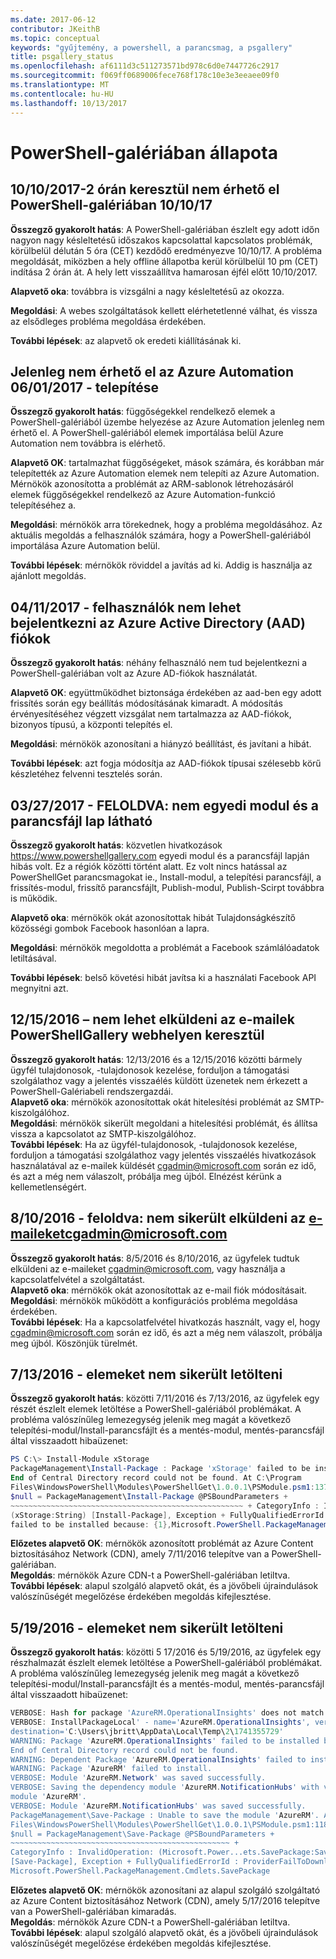 ```yaml
---
ms.date: 2017-06-12
contributor: JKeithB
ms.topic: conceptual
keywords: "gyűjtemény, a powershell, a parancsmag, a psgallery"
title: psgallery_status
ms.openlocfilehash: af6111d3c511273571bd978c6d0e7447726c2917
ms.sourcegitcommit: f069ff0689006fece768f178c10e3e3eeaee09f0
ms.translationtype: MT
ms.contentlocale: hu-HU
ms.lasthandoff: 10/13/2017
---
```

<a name="powershell-gallery-status"></a>PowerShell-galériában állapota
=========================
## <a name="10102017---powershell-gallery-unavailable-for-2-hours-101017"></a>10/10/2017-2 órán keresztül nem érhető el PowerShell-galériában 10/10/17

__Összegző gyakorolt hatás__: A PowerShell-galériában észlelt egy adott időn nagyon nagy késleltetésű időszakos kapcsolattal kapcsolatos problémák, körülbelül délután 5 óra (CET) kezdődő eredményezve 10/10/17. A probléma megoldását, miközben a hely offline állapotba kerül körülbelül 10 pm (CET) indítása 2 órán át. A hely lett visszaállítva hamarosan éjfél előtt 10/10/2017. 
 
__Alapvető oka__: továbbra is vizsgálni a nagy késleltetésű az okozza.

__Megoldási__: A webes szolgáltatások kellett elérhetetlenné válhat, és vissza az elsődleges probléma megoldása érdekében. 

__További lépések__: az alapvető ok eredeti kiállításának ki.

## <a name="06012017---deploy-to-azure-automation-currently-unavailable"></a>Jelenleg nem érhető el az Azure Automation 06/01/2017 - telepítése

__Összegző gyakorolt hatás__: függőségekkel rendelkező elemek a PowerShell-galériából üzembe helyezése az Azure Automation jelenleg nem érhető el.  A PowerShell-galériából elemek importálása belül Azure Automation nem továbbra is elérhető.  
 
__Alapvető OK__: tartalmazhat függőségeket, mások számára, és korábban már telepítették az Azure Automation elemek nem telepíti az Azure Automation. Mérnökök azonosította a problémát az ARM-sablonok létrehozásáról elemek függőségekkel rendelkező az Azure Automation-funkció telepítéséhez a.

__Megoldási__: mérnökök arra törekednek, hogy a probléma megoldásához.  Az aktuális megoldás a felhasználók számára, hogy a PowerShell-galériából importálása Azure Automation belül. 

__További lépések__: mérnökök röviddel a javítás ad ki.  Addig is használja az ajánlott megoldás. 


## <a name="04112017---users-unable-to-log-in-with-azure-active-directory-aad-accounts"></a>04/11/2017 - felhasználók nem lehet bejelentkezni az Azure Active Directory (AAD) fiókok

__Összegző gyakorolt hatás__: néhány felhasználó nem tud bejelentkezni a PowerShell-galériában volt az Azure AD-fiókok használatát. 
 
__Alapvető OK__: együttműködhet biztonsága érdekében az aad-ben egy adott frissítés során egy beállítás módosításának kimaradt. A módosítás érvényesítéséhez végzett vizsgálat nem tartalmazza az AAD-fiókok, bizonyos típusú, a központi telepítés el.

__Megoldási__: mérnökök azonosítani a hiányzó beállítást, és javítani a hibát. 

__További lépések__: azt fogja módosítja az AAD-fiókok típusai szélesebb körű készletéhez felvenni tesztelés során.

## <a name="03272017---resolved-unable-to-see-individual-module-and-script-pages"></a>03/27/2017 - FELOLDVA: nem egyedi modul és a parancsfájl lap látható

__Összegző gyakorolt hatás__: közvetlen hivatkozások https://www.powershellgallery.com egyedi modul és a parancsfájl lapján hibás volt. Ez a régiók közötti történt alatt. Ez volt nincs hatással az PowerShellGet parancsmagokat ie., Install-modul, a telepítési parancsfájl, a frissítés-modul, frissítő parancsfájlt, Publish-modul, Publish-Scirpt továbbra is működik.

__Alapvető oka__: mérnökök okát azonosítottak hibát Tulajdonságkészítő közösségi gombok Facebook hasonlóan a lapra.  

__Megoldási__: mérnökök megoldotta a problémát a Facebook számlálóadatok letiltásával.

__További lépések__: belső követési hibát javítsa ki a használati Facebook API megnyitni azt.

## <a name="12152016---unable-to-send-emails-via-powershellgallery-website"></a>12/15/2016 – nem lehet elküldeni az e-mailek PowerShellGallery webhelyen keresztül

__Összegző gyakorolt hatás__: 12/13/2016 és a 12/15/2016 közötti bármely ügyfél tulajdonosok, -tulajdonosok kezelése, forduljon a támogatási szolgálathoz vagy a jelentés visszaélés küldött üzenetek nem érkezett a PowerShell-Galériabeli rendszergazdái.  
__Alapvető oka__: mérnökök azonosítottak okát hitelesítési problémát az SMTP-kiszolgálóhoz.  
__Megoldási__: mérnökök sikerült megoldani a hitelesítési problémát, és állítsa vissza a kapcsolatot az SMTP-kiszolgálóhoz.  
__További lépések__: Ha az ügyfél-tulajdonosok, -tulajdonosok kezelése, forduljon a támogatási szolgálathoz vagy jelentés visszaélés hivatkozások használatával az e-mailek küldését cgadmin@microsoft.com során ez idő, és azt a még nem válaszolt, próbálja meg újból. Elnézést kérünk a kellemetlenségért.  



## <a name="8102016---resolved-unable-to-send-emails-to-cgadminmicrosoftcom"></a>8/10/2016 - feloldva: nem sikerült elküldeni az e-maileketcgadmin@microsoft.com

__Összegző gyakorolt hatás__: 8/5/2016 és 8/10/2016, az ügyfelek tudtuk elküldeni az e-maileket cgadmin@microsoft.com, vagy használja a kapcsolatfelvétel a szolgáltatást.  
__Alapvető oka__: mérnökök okát azonosítottak az e-mail fiók módosításait.  
__Megoldási__: mérnökök működött a konfigurációs probléma megoldása érdekében.  
__További lépések__: Ha a kapcsolatfelvétel hivatkozás használt, vagy el, hogy cgadmin@microsoft.com során ez idő, és azt a még nem válaszolt, próbálja meg újból. Köszönjük türelmét.



## <a name="7132016---download-items-failed"></a>7/13/2016 - elemeket nem sikerült letölteni

__Összegző gyakorolt hatás__: közötti 7/11/2016 és 7/13/2016, az ügyfelek egy részét észlelt elemek letöltése a PowerShell-galériából problémákat. A probléma valószínűleg lemezegység jelenik meg magát a következő telepítési-modul/Install-parancsfájlt és a mentés-modul, mentés-parancsfájl által visszaadott hibaüzenet:

```powershell
PS C:\> Install-Module xStorage 
PackageManagement\Install-Package : Package 'xStorage' failed to be installed because: 
End of Central Directory record could not be found. At C:\Program 
Files\WindowsPowerShell\Modules\PowerShellGet\1.0.0.1\PSModule.psm1:1375 char:21 + ... 
$null = PackageManagement\Install-Package @PSBoundParameters + 
~~~~~~~~~~~~~~~~~~~~~~~~~~~~~~~~~~~~~~~~~~~~~~~~~~~~ + CategoryInfo : InvalidResult: 
(xStorage:String) [Install-Package], Exception + FullyQualifiedErrorId : Package '{0}' 
failed to be installed because: {1},Microsoft.PowerShell.PackageManagement.Cmdlets.InstallPackage 
```

__Előzetes alapvető OK__: mérnökök azonosított problémát az Azure Content biztosításához Network (CDN), amely 7/11/2016 telepítve van a PowerShell-galériában.  
__Megoldás__: mérnökök Azure CDN-t a PowerShell-galériában letiltva.  
__További lépések__: alapul szolgáló alapvető okát, és a jövőbeli újraindulások valószínűségét megelőzése érdekében megoldás kifejlesztése.


## <a name="5192016---download-items-failed"></a>5/19/2016 - elemeket nem sikerült letölteni
__Összegző gyakorolt hatás__: közötti 5 17/2016 és 5/19/2016, az ügyfelek egy részhalmazát észlelt elemek letöltése a PowerShell-galériából problémákat. A probléma valószínűleg lemezegység jelenik meg magát a következő telepítési-modul/Install-parancsfájlt és a mentés-modul, mentés-parancsfájl által visszaadott hibaüzenet:

```powershell
VERBOSE: Hash for package 'AzureRM.OperationalInsights' does not match hash provided from the server.
VERBOSE: InstallPackageLocal' - name='AzureRM.OperationalInsights', version='1.0.8',
destination='C:\Users\jbritt\AppData\Local\Temp\2\1741355729'
WARNING: Package 'AzureRM.OperationalInsights' failed to be installed because: 
End of Central Directory record could not be found. 
WARNING: Dependent Package 'AzureRM.OperationalInsights' failed to install. 
WARNING: Package 'AzureRM' failed to install. 
VERBOSE: Module 'AzureRM.Network' was saved successfully. 
VERBOSE: Saving the dependency module 'AzureRM.NotificationHubs' with version '1.0.8' for the 
module 'AzureRM'. 
VERBOSE: Module 'AzureRM.NotificationHubs' was saved successfully. 
PackageManagement\Save-Package : Unable to save the module 'AzureRM'. At C:\Program 
Files\WindowsPowerShell\Modules\PowerShellGet\1.0.0.1\PSModule.psm1:1187 char:21 + 
$null = PackageManagement\Save-Package @PSBoundParameters + 
~~~~~~~~~~~~~~~~~~~~~~~~~~~~~~~~~~~~~~~~~~~~~~~~~ + 
CategoryInfo : InvalidOperation: (Microsoft.Power...ets.SavePackage:SavePackage) 
[Save-Package], Exception + FullyQualifiedErrorId : ProviderFailToDownloadFile,
Microsoft.PowerShell.PackageManagement.Cmdlets.SavePackage 
```

__Előzetes alapvető OK__: mérnökök azonosítani az alapul szolgáló szolgáltató az Azure Content biztosításához Network (CDN), amely 5/17/2016 telepítve van a PowerShell-galériában kimaradás.  
__Megoldás__: mérnökök Azure CDN-t a PowerShell-galériában letiltva.  
__További lépések__: alapul szolgáló alapvető okát, és a jövőbeli újraindulások valószínűségét megelőzése érdekében megoldás kifejlesztése.

